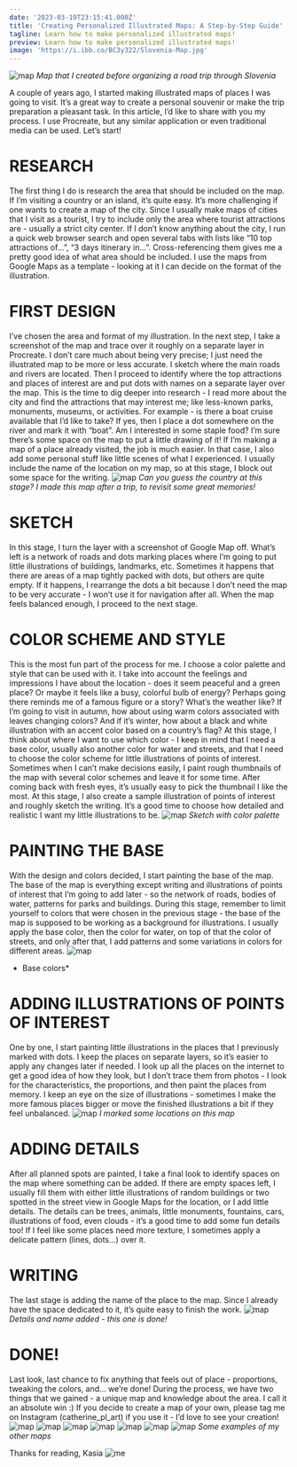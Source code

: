 ```yaml
---
date: '2023-03-19T23:15:41.000Z'
title: 'Creating Personalized Illustrated Maps: A Step-by-Step Guide'
tagline: Learn how to make personalized illustrated maps!
preview: Learn how to make personalized illustrated maps!
image: 'https://i.ibb.co/BC3y322/Slovenia-Map.jpg'
---
```

![map](https://i.ibb.co/BC3y322/Slovenia-Map.jpg)
*Map that I created before organizing a road trip through Slovenia* 


A couple of years ago, I started making illustrated maps of places I was going to visit. It’s a great way to create a personal souvenir or make the trip preparation a pleasant task. In this article, I’d like to share with you my process. I use Procreate, but any similar application or even traditional media can be used. Let’s start!


# RESEARCH
The first thing I do is research the area that should be included on the map. If I’m visiting a country or an island, it’s quite easy. It’s more challenging if one wants to create a map of the city. Since I usually make maps of cities that I visit as a tourist, I try to include only the area where tourist attractions are - usually a strict city center. If I don’t know anything about the city, I run a quick web browser search and open several tabs with lists like “10 top attractions of…”, “3 days itinerary in…”. Cross-referencing them gives me a pretty good idea of what area should be included. I use the maps from Google Maps as a template - looking at it I can decide on the format of the illustration.


# FIRST DESIGN
I’ve chosen the area and format of my illustration. In the next step, I take a screenshot of the map and trace over it roughly on a separate layer in Procreate. I don’t care much about being very precise; I just need the illustrated map to be more or less accurate. I sketch where the main roads and rivers are located. Then I proceed to identify where the top attractions and places of interest are and put dots with names on a separate layer over the map. This is the time to dig deeper into research - I read more about the city and find the attractions that may interest me; like less-known parks, monuments, museums, or activities. For example - is there a boat cruise available that I’d like to take? If yes, then I place a dot somewhere on the river and mark it with “boat”. Am I interested in some staple food? I’m sure there’s some space on the map to put a little drawing of it!
If I’m making a map of a place already visited, the job is much easier. In that case, I also add some personal stuff like little scenes of what I experienced.
I usually include the name of the location on my map, so at this stage, I block out some space for the writing.
![map](https://i.ibb.co/806qPbQ/Montenegro-Map2-2.jpg)
*Can you guess the country at this stage? I made this map after a trip, to revisit some great memories!* 


# SKETCH
In this stage, I turn the layer with a screenshot of Google Map off. What’s left is a network of roads and dots marking places where I’m going to put little illustrations of buildings, landmarks, etc. Sometimes it happens that there are areas of a map tightly packed with dots, but others are quite empty. If it happens, I rearrange the dots a bit because I don’t need the map to be very accurate - I won’t use it for navigation after all. When the map feels balanced enough, I proceed to the next stage.


# COLOR SCHEME AND STYLE
This is the most fun part of the process for me. I choose a color palette and style that can be used with it. I take into account the feelings and impressions I have about the location - does it seem peaceful and a green place? Or maybe it feels like a busy, colorful bulb of energy? Perhaps going there reminds me of a famous figure or a story? What’s the weather like? If I’m going to visit in autumn, how about using warm colors associated with leaves changing colors? And if it’s winter, how about a black and white illustration with an accent color based on a country’s flag? At this stage, I think about where I want to use which color - I keep in mind that I need a base color, usually also another color for water and streets, and that I need to choose the color scheme for little illustrations of points of interest.
Sometimes when I can’t make decisions easily, I paint rough thumbnails of the map with several color schemes and leave it for some time. After coming back with fresh eyes, it’s usually easy to pick the thumbnail I like the most.
At this stage, I also create a sample illustration of points of interest and roughly sketch the writing. It’s a good time to choose how detailed and realistic I want my little illustrations to be.
![map](https://i.ibb.co/TbcvzbJ/Montenegro-Map2-4.jpg)
*Sketch with color palette* 

# PAINTING THE BASE
With the design and colors decided, I start painting the base of the map. The base of the map is everything except writing and illustrations of points of interest that I’m going to add later - so the network of roads, bodies of water, patterns for parks and buildings. During this stage, remember to limit yourself to colors that were chosen in the previous stage - the base of the map is supposed to be working as a background for illustrations. I usually apply the base color, then the color for water, on top of that the color of streets, and only after that, I add patterns and some variations in colors for different areas.
![map](https://i.ibb.co/JQwRhpW/Montenegro-Map2-3.jpg)
* Base colors* 

# ADDING ILLUSTRATIONS OF POINTS OF INTEREST
One by one, I start painting little illustrations in the places that I previously marked with dots. I keep the places on separate layers, so it’s easier to apply any changes later if needed. I look up all the places on the internet to get a good idea of how they look, but I don’t trace them from photos - I look for the characteristics, the proportions, and then paint the places from memory. I keep an eye on the size of illustrations - sometimes I make the more famous places bigger or move the finished illustrations a bit if they feel unbalanced.
![map](https://i.ibb.co/YPyxzfF/Montenegro-Map2-1.jpg)
*I marked some locations on this map* 

# ADDING DETAILS
After all planned spots are painted, I take a final look to identify spaces on the map where something can be added.
If there are empty spaces left, I usually fill them with either little illustrations of random buildings or two spotted in the street view in Google Maps for the location, or I add little details. The details can be trees, animals, little monuments, fountains, cars, illustrations of food, even clouds - it’s a good time to add some fun details too!
If I feel like some places need more texture, I sometimes apply a delicate pattern (lines, dots…) over it.


# WRITING
The last stage is adding the name of the place to the map. Since I already have the space dedicated to it, it’s quite easy to finish the work.
![map](https://i.ibb.co/D75h3my/Montenegro-Map2.jpg)
*Details and name added - this one is done!* 

# DONE!
Last look, last chance to fix anything that feels out of place - proportions, tweaking the colors, and… we’re done! During the process, we have two things that we gained - a unique map and knowledge about the area. I call it an absolute win :)
If you decide to create a map of your own, please tag me on Instagram (catherine_pl_art) if you use it - I’d love to see your creation!
![map](https://i.ibb.co/WxBXP8C/South-Korea-Map.jpg)
![map](https://i.ibb.co/v3WkpXk/South-Korea-Map-1.jpg)
![map](https://i.ibb.co/qn6BWWW/Untitled-Artwork-2.jpg)
![map](https://i.ibb.co/vD44wrm/Torun-Map.jpg)
![map](https://i.ibb.co/3mZSJFY/Szlak-Wokol-Tatr.jpg)
![map](https://i.ibb.co/4pnhj8B/Madera-Map.jpg)
![map](https://i.ibb.co/vvZSVQ5/Krakow-Map-1.jpg)
*Some examples of my other maps* 

Thanks for reading,
Kasia
![me](https://i.ibb.co/wyZgZNn/IMG-20231008-WA0004-1.jpg)
